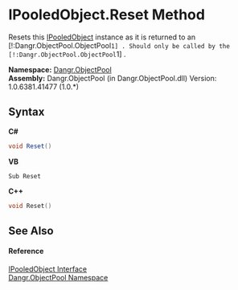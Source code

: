 # IPooledObject.Reset Method 
 

Resets this <a href="T_Dangr_ObjectPool_IPooledObject">IPooledObject</a> instance as it is returned to an [!:Dangr.ObjectPool.ObjectPool`1] . Should only be called by the [!:Dangr.ObjectPool.ObjectPool`1] .

**Namespace:**&nbsp;<a href="N_Dangr_ObjectPool">Dangr.ObjectPool</a><br />**Assembly:**&nbsp;Dangr.ObjectPool (in Dangr.ObjectPool.dll) Version: 1.0.6381.41477 (1.0.*)

## Syntax

**C#**<br />
``` C#
void Reset()
```

**VB**<br />
``` VB
Sub Reset
```

**C++**<br />
``` C++
void Reset()
```


## See Also


#### Reference
<a href="T_Dangr_ObjectPool_IPooledObject">IPooledObject Interface</a><br /><a href="N_Dangr_ObjectPool">Dangr.ObjectPool Namespace</a><br />